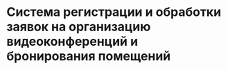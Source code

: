 # Система регистрации и обработки заявок на организацию видеоконференций и бронирования помещений


